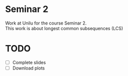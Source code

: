 # Seminar 2

Work at Unilu for the course Seminar 2. \
This work is about longest common subsequences (LCS)

# TODO
- [ ] Complete slides
- [ ] Download plots
